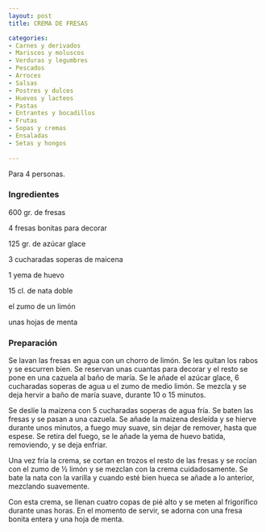 ```yaml
---
layout: post
title: CREMA DE FRESAS

categories:
- Carnes y derivados
- Mariscos y moluscos
- Verduras y legumbres
- Pescados
- Arroces
- Salsas
- Postres y dulces
- Huevos y lacteos
- Pastas
- Entrantes y bocadillos
- Frutas
- Sopas y cremas
- Ensaladas
- Setas y hongos
 
---
```

Para 4 personas.

<h3>Ingredientes</h3>
600 gr. de fresas

4 fresas bonitas para decorar

125 gr. de azúcar glace

3 cucharadas soperas de maicena

1 yema de huevo

15 cl. de nata doble

el zumo de un limón

unas hojas de menta

<h3>Preparación</h3>
Se lavan las fresas en agua con un chorro de limón. Se les quitan los rabos y se escurren bien. Se reservan unas cuantas para decorar y el resto se pone en una cazuela al baño de maría. Se le añade el azúcar glace, 6 cucharadas soperas de agua u el zumo de medio limón. Se mezcla y se deja hervir a baño de maría suave, durante 10 o 15 minutos.

Se deslíe la maizena con 5 cucharadas soperas de agua fría. Se baten las fresas y se pasan a una cazuela. Se añade la maizena desleída y se hierve durante unos minutos, a fuego muy suave, sin dejar de remover, hasta que espese. Se retira del fuego, se le añade la yema de huevo batida, removiendo, y se deja enfriar.

Una vez fría la crema, se cortan en trozos el resto de las fresas y se rocían con el zumo de &frac12; limón y se mezclan con la crema cuidadosamente. Se bate la nata con la varilla y cuando esté bien hueca se añade a lo anterior, mezclando suavemente.

Con esta crema, se llenan cuatro copas de pié alto y se meten al frigorífico durante unas horas. En el momento de servir, se adorna con una fresa bonita entera y una hoja de menta.

